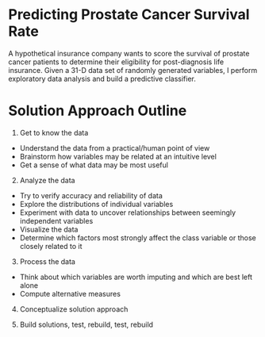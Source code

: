# Predicting Prostate Cancer Survival Rate

A hypothetical insurance company wants to score the survival of prostate cancer patients to determine their eligibility for post-diagnosis life insurance. Given a 31-D data set of randomly generated variables, I perform exploratory data analysis and build a predictive classifier.

# Solution Approach Outline

1) Get to know the data
* Understand the data from a practical/human point of view
* Brainstorm how variables may be related at an intuitive level
* Get a sense of what data may be most useful

2) Analyze the data
* Try to verify accuracy and reliability of data
* Explore the distributions of individual variables
* Experiment with data to uncover relationships between seemingly independent variables
* Visualize the data
* Determine which factors most strongly affect the class variable or those closely related to it

3) Process the data
* Think about which variables are worth imputing and which are best left alone
* Compute alternative measures

4) Conceptualize solution approach

5) Build solutions, test, rebuild, test, rebuild
